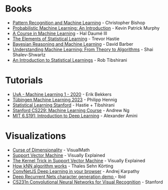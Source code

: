 
# Books

- [Pattern Recognition and Machine Learning](https://www.microsoft.com/en-us/research/uploads/prod/2006/01/Bishop-Pattern-Recognition-and-Machine-Learning-2006.pdf) - Christopher Bishop
 - [Probabilistic Machine Learning: An Introduction](https://probml.github.io/pml-book/book1.html) - Kevin Patrick Murphy
- [A Course in Machine Learning](http://ciml.info/) - Hal Daumé III
- [The Elements of Statistical Learning](https://hastie.su.domains/ElemStatLearn/) - Trevor Hastie
- [Bayesian Reasoning and Machine Learning](http://web4.cs.ucl.ac.uk/staff/D.Barber/pmwiki/pmwiki.php?n=Brml.Online) - David Barber
- [Understanding Machine Learning: From Theory to Algorithms](https://www.cs.huji.ac.il/~shais/UnderstandingMachineLearning/) - Shai Shalev-Shwartz
- [An Introduction to Statistical Learnings](https://www.statlearning.com/) - Rob Tibshirani

# Tutorials 
- [UvA - Machine Learning 1 - 2020](https://www.youtube.com/playlist?list=PL8FnQMH2k7jzhtVYbKmvrMyXDYMmgjj_n) - Erik Bekkers
- [Tübingen Machine Learning 2023](https://www.youtube.com/playlist?list=PL05umP7R6ij2YE8rRJSb-olDNbntAQ_Bx) -  Philipp Hennig
- [Statistical Learning Stanford](https://www.youtube.com/playlist?list=PLoROMvodv4rOzrYsAxzQyHb8n_RWNuS1e) -  Hastie + Tibshirani
- [Stanford CS229: Machine Learning Course](https://www.youtube.com/watch?v=jGwO_UgTS7I&list=PLoROMvodv4rMiGQp3WXShtMGgzqpfVfbU&index=1&ab_channel=StanfordOnline) -  Andrew Ng
- [MIT 6.S191: Introduction to Deep Learning](https://www.youtube.com/playlist?list=PLtBw6njQRU-rwp5__7C0oIVt26ZgjG9NI) - Alexander Amini

# Visualizations
- [Curse of Dimensionality](https://www.youtube.com/watch?v=1enQMVh1_Gw&ab_channel=VisualMath) - VisualMath
- [Support Vector Machine](https://www.youtube.com/watch?v=_YPScrckx28&ab_channel=VisuallyExplained) - Visually Explained
- [The Kernel Trick in Support Vector Machine](https://www.youtube.com/watch?v=Q7vT0--5VII&ab_channel=VisuallyExplained) - Visually Explained
- [How kNN algorithm works](https://www.youtube.com/watch?v=UqYde-LULfs&ab_channel=ThalesSehnK%C3%B6rting) - Thales Sehn Körting
- [ConvNetJS Deep Learning in your browser](https://cs.stanford.edu/people/karpathy/convnetjs/index.html) - Andrej Karpathy
- [Deep Recurrent Nets character generation demo
](https://cs.stanford.edu/people/karpathy/recurrentjs/) - Ibid
- [CS231n Convolutional Neural Networks for Visual Recognition](https://cs231n.github.io/convolutional-networks/) - Stanford
